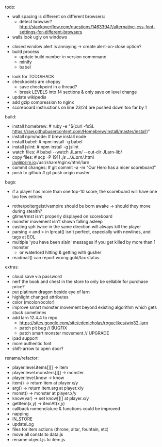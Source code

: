 todo:
- wall spacing is different on different browsers:
  - detect browser? http://stackoverflow.com/questions/14633947/alternative-css-font-settings-for-different-browsers
- walls look ugly on windows
+ closed window alert is annoying -> create alert-on-close option?
+ build process
  + update build number in version commmand
  + minify
  + babel
- look for TODO/HACK
- checkpoints are choppy
  - save checkpoint in a thread?
  - break LEVELS into 14 sections & only save on level change
- update wikipedia
- add gzip compression to nginx
- scoreboard instructions on line 23/24 are pushed down too far by 1


build:
- install homebrew:  # ruby -e "$(curl -fsSL https://raw.githubusercontent.com/Homebrew/install/master/install)"
- install npm/node:  # brew install node
- install babel:     # npm install -g babel
- install jslint:    # npm install -g jslint
- watch files:       # babel --watch JLarn/ --out-dir JLarn-lib/
- copy files:        # scp -P 1911 *.js ../JLarn/*.html jay@prim.io:/usr/share/nginx/html/larn
- commit changes:    # git commit -a -m "Our Hero has a nicer scoreboard"
- push to github     # git push origin master


bugs:
+ if a player has more than one top-10 score, the scoreboard will have one too few entries
- rothe/poltergeist/vampire should be born awake -> should they move during stealth?
- gtime/rmst isn't properly displayed on scoreboard
- monster movement isn't shown falling asleep
- casting sph twice in the same direction will always kill the player
- parsing < and > in lprcat() isn't perfect, especially with newlines, and tags at EOL
- multiple 'you have been slain' messages if you get killed by more than 1 monster
  - or waterlord hitting & getting with gusher
- readmail() can report wrong gold/tax status


extras:
- cloud save via password
- nerf the book and chest in the store to only be sellable for purchase price?
- put platinum dragon beside eye of larn
- highlight changed attributes
- color (mcolor/ocolor)
- improve smart monster movement beyond existing algorithm which gets stuck sometimes
- add larn 12.4.4 to repo
  - https://sites.google.com/site/edenicholas/roguelikes/win32-larn
  - patch pit bug // BUGFIX
  - patch smart monster movement // UPGRADE
- ipad support
- more authentic font
- shift-arrow to open door?


rename/refactor:
- player.level.items[][] -> item
- player.level.monsters[][] -> monster
- player.level.know -> know
- item() -> return item at player.x/y
- arg() -> return item.arg at player.x/y
- monst() -> monster at player.x/y
- know(var) -> set know[][] at player.x/y
- getItem(x,y) -> itemAt(x,y)
- callback nomenclature & functions could be improved
- napping
- IN_STORE
- updateLog
- files for item actions (throne, altar, fountain, etc)
- move all consts to data.js
- rename object.js to item.js
